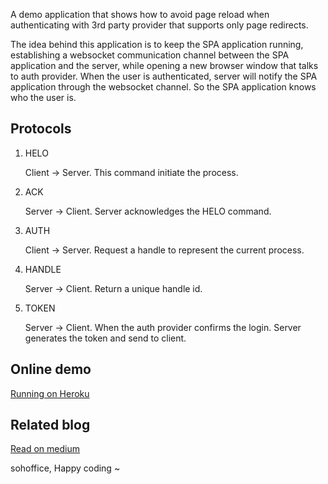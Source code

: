 A demo application that shows how to avoid page reload when authenticating
with 3rd party provider that supports only page redirects.

The idea behind this application is to keep the SPA application running,
establishing a websocket communication channel between the SPA application
and the server, while opening a new browser window that talks to auth provider.
When the user is authenticated, server will notify the SPA application through
the websocket channel. So the SPA application knows who the user is.

Protocols
---------

1. HELO

   Client -> Server.
   This command initiate the process.

2. ACK

   Server -> Client.
   Server acknowledges the HELO command.

3. AUTH

   Client -> Server.
   Request a handle to represent the current process.

4. HANDLE <some handle>

   Server -> Client.
   Return a unique handle id.

5. TOKEN <the auth token>

   Server -> Client.
   When the auth provider confirms the login. Server generates the token
   and send to client.

Online demo
-----------

[Running on Heroku](https://seamless-login-demo.herokuapp.com)


Related blog
------------

[Read on medium](https://medium.com/@sohoffice/authenticate-spa-application-with-3rd-party-auth-provider-c298f2b0795)

sohoffice, Happy coding ~